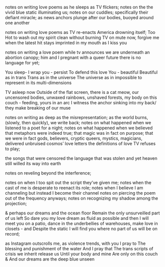 ﻿notes on writing love poems as he sleeps as TV flickers;
notes on the the vivid blue static illuminating us;
notes on our cuddles; specifically their defiant miracle; as news anchors plunge after
our bodies, buoyed around one another


notes on writing love poems as TV re-enacts America drowning itself;
Too Hot to wash out my spirit clean without burning
TV on mute now, forgive me when the latest hit stays imprinted in my mouth as I kiss you


notes on writing a love poem while tv announces
we are underneath an abortion canopy;
him and I pregnant 
with a queer future there is no language for yet;


You sleep- I  wrap you - persist
To defend this love 
You - beautiful
Beautiful as in trans
Trans as in the universe 
The universe as in impossible to represent in its multi-dimensions


TV asleep now
Outside of the flat screen,  there is a  cat meow, our uncensored bodies, unwaxed rainbows, unshaved forests, my body on this couch - feeding, yours in an arc
I witness
the anchor sinking into my back/ they make breaking of our muse


notes on writing as deep as the misrepresentation; as the world burns, (slowly, then quickly), we write back; notes on what happened when we listened to a poet for a night; notes on what happened when we believed that metaphors were indeed true; that magic was in fact on purpose; that we were in fact gods, believers, cryptic queers, mystics, magicians, delivered unbruised cosmos’ love letters 
the definitions of love TV refuses to play;




the songs that were censored
the language that was stolen and yet
heaven still willed its way into earth


notes on reveling beyond the interference;


notes on when I too spit out the script they’ve given me;
notes when the cast of me is desperate to reenact its role;
notes when I believe I am channeling but instead I become their channel
notes on piercing the poem out of the frequency anyways;
notes on recognizing my shadow among the projection;


& perhaps our dreams and the ocean floor
Remain the only unsurveilled part of us left
So dare you my love dream as fluid as possible and then
I will meet you on a patio, dance in the underbellies of warehouses, make love in closets - and
Despite the static
I will find you where no part of us will be on record;


as Instagram outscrolls me, as violence trends,  with you I pray to
The blessing and punishment of the water
And I pray that
The trans scripts of crisis we inherit
release us
Until your body and mine
Are only on this couch
&
And our dreams are the deep blue unseen